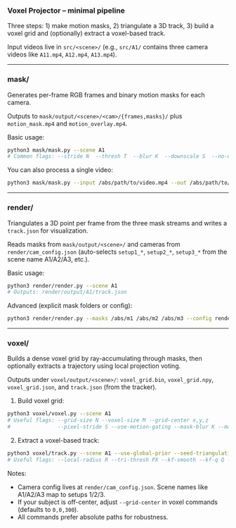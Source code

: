### Voxel Projector – minimal pipeline

Three steps: 1) make motion masks, 2) triangulate a 3D track, 3) build a voxel
grid and (optionally) extract a voxel-based track.

Input videos live in `src/<scene>/` (e.g., `src/A1/` contains three camera
videos like `A11.mp4`, `A12.mp4`, `A13.mp4`).

---

### mask/

Generates per-frame RGB frames and binary motion masks for each camera.

Outputs to `mask/output/<scene>/<cam>/{frames,masks}/` plus `motion_mask.mp4`
and `motion_overlay.mp4`.

Basic usage:

```bash
python3 mask/mask.py --scene A1
# Common flags: --stride N  --thresh T  --blur K  --downscale S  --no-overlay
```

You can also process a single video:

```bash
python3 mask/mask.py --input /abs/path/to/video.mp4 --out /abs/path/to/out
```

---

### render/

Triangulates a 3D point per frame from the three mask streams and writes a
`track.json` for visualization.

Reads masks from `mask/output/<scene>/` and cameras from
`render/cam_config.json` (auto-selects `setup1_*`, `setup2_*`, `setup3_*` from
the scene name A1/A2/A3, etc.).

Basic usage:

```bash
python3 render/render.py --scene A1
# Outputs: render/output/A1/track.json
```

Advanced (explicit mask folders or config):

```bash
python3 render/render.py --masks /abs/m1 /abs/m2 /abs/m3 --config render/cam_config.json --out render/output
```

---

### voxel/

Builds a dense voxel grid by ray-accumulating through masks, then optionally
extracts a trajectory using local projection voting.

Outputs under `voxel/output/<scene>/`: `voxel_grid.bin`, `voxel_grid.npy`,
`voxel_grid.json`, and `track.json` (from the tracker).

1. Build voxel grid:

```bash
python3 voxel/voxel.py --scene A1
# Useful flags: --grid-size N --voxel-size M --grid-center x,y,z
#               --pixel-stride S --use-motion-gating --mask-blur K --mask-open K
```

2. Extract a voxel-based track:

```bash
python3 voxel/track.py --scene A1 --use-global-prior --seed-triangulation
# Useful flags: --local-radius R --tri-thresh PX --kf-smooth --kf-q Q --kf-r Rm
```

Notes:

- Camera config lives at `render/cam_config.json`. Scene names like A1/A2/A3 map
  to setups 1/2/3.
- If your subject is off-center, adjust `--grid-center` in voxel commands
  (defaults to `0,0,300`).
- All commands prefer absolute paths for robustness.

